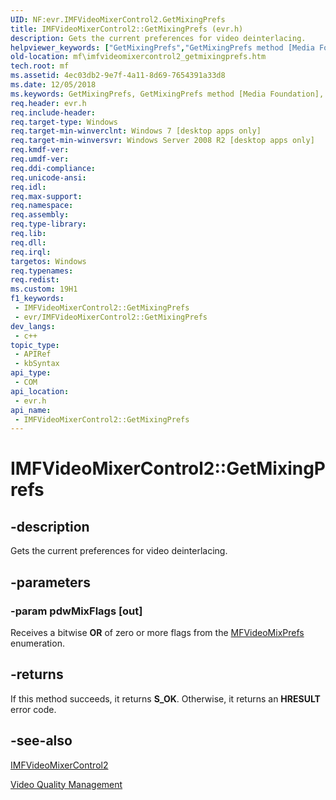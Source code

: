 ```yaml
---
UID: NF:evr.IMFVideoMixerControl2.GetMixingPrefs
title: IMFVideoMixerControl2::GetMixingPrefs (evr.h)
description: Gets the current preferences for video deinterlacing.
helpviewer_keywords: ["GetMixingPrefs","GetMixingPrefs method [Media Foundation]","GetMixingPrefs method [Media Foundation]","IMFVideoMixerControl2 interface","IMFVideoMixerControl2 interface [Media Foundation]","GetMixingPrefs method","IMFVideoMixerControl2.GetMixingPrefs","IMFVideoMixerControl2::GetMixingPrefs","evr/IMFVideoMixerControl2::GetMixingPrefs","mf.imfvideomixercontrol2_getmixingprefs"]
old-location: mf\imfvideomixercontrol2_getmixingprefs.htm
tech.root: mf
ms.assetid: 4ec03db2-9e7f-4a11-8d69-7654391a33d8
ms.date: 12/05/2018
ms.keywords: GetMixingPrefs, GetMixingPrefs method [Media Foundation], GetMixingPrefs method [Media Foundation],IMFVideoMixerControl2 interface, IMFVideoMixerControl2 interface [Media Foundation],GetMixingPrefs method, IMFVideoMixerControl2.GetMixingPrefs, IMFVideoMixerControl2::GetMixingPrefs, evr/IMFVideoMixerControl2::GetMixingPrefs, mf.imfvideomixercontrol2_getmixingprefs
req.header: evr.h
req.include-header: 
req.target-type: Windows
req.target-min-winverclnt: Windows 7 [desktop apps only]
req.target-min-winversvr: Windows Server 2008 R2 [desktop apps only]
req.kmdf-ver: 
req.umdf-ver: 
req.ddi-compliance: 
req.unicode-ansi: 
req.idl: 
req.max-support: 
req.namespace: 
req.assembly: 
req.type-library: 
req.lib: 
req.dll: 
req.irql: 
targetos: Windows
req.typenames: 
req.redist: 
ms.custom: 19H1
f1_keywords:
 - IMFVideoMixerControl2::GetMixingPrefs
 - evr/IMFVideoMixerControl2::GetMixingPrefs
dev_langs:
 - c++
topic_type:
 - APIRef
 - kbSyntax
api_type:
 - COM
api_location:
 - evr.h
api_name:
 - IMFVideoMixerControl2::GetMixingPrefs
---
```


# IMFVideoMixerControl2::GetMixingPrefs


## -description

Gets the current preferences for video deinterlacing.

## -parameters

### -param pdwMixFlags [out]

Receives a bitwise <b>OR</b> of zero or more flags from the <a href="/windows/desktop/api/evr/ne-evr-mfvideomixprefs">MFVideoMixPrefs</a> enumeration.

## -returns

If this method succeeds, it returns <b xmlns:loc="http://microsoft.com/wdcml/l10n">S_OK</b>. Otherwise, it returns an <b xmlns:loc="http://microsoft.com/wdcml/l10n">HRESULT</b> error code.

## -see-also

<a href="/windows/desktop/api/evr/nn-evr-imfvideomixercontrol2">IMFVideoMixerControl2</a>



<a href="/windows/desktop/medfound/video-quality-management">Video Quality Management</a>

